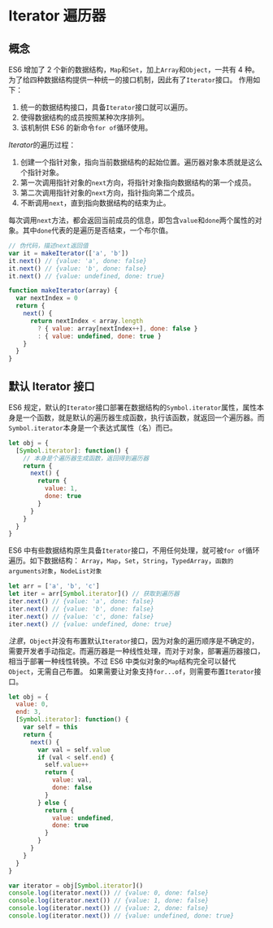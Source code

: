 # Iterator 遍历器

## 概念

ES6 增加了 2 个新的数据结构，`Map`和`Set`，加上`Array`和`Object`，一共有 4 种。为了给四种数据结构提供一种统一的接口机制，因此有了`Iterator`接口。
作用如下：

1.  统一的数据结构接口，具备`Iterator`接口就可以遍历。
2.  使得数据结构的成员按照某种次序排列。
3.  该机制供 ES6 的新命令`for of`循环使用。

*Iterator*的遍历过程：

1.  创建一个指针对象，指向当前数据结构的起始位置。遍历器对象本质就是这么个指针对象。
2.  第一次调用指针对象的`next`方向，将指针对象指向数据结构的第一个成员。
3.  第二次调用指针对象的`next`方向，指针指向第二个成员。
4.  不断调用`next`，直到指向数据结构的结束为止。

每次调用`next`方法，都会返回当前成员的信息，即包含`value`和`done`两个属性的对象。其中`done`代表的是遍历是否结束，一个布尔值。

```js
// 伪代码，描述next返回值
var it = makeIterator(['a', 'b'])
it.next() // {value: 'a', done: false}
it.next() // {value: 'b', done: false}
it.next() // {value: undefined, done: true}

function makeIterator(array) {
  var nextIndex = 0
  return {
    next() {
      return nextIndex < array.length
        ? { value: array[nextIndex++], done: false }
        : { value: undefined, done: true }
    }
  }
}
```

## 默认 Iterator 接口

ES6 规定，默认的`Iterator`接口部署在数据结构的`Symbol.iterator`属性，属性本身是一个函数，就是默认的遍历器生成函数，执行该函数，就返回一个遍历器。而`Symbol.iterator`本身是一个表达式属性（名）而已。

```js
let obj = {
  [Symbol.iterator]: function() {
    // 本身是个遍历器生成函数，返回得到遍历器
    return {
      next() {
        return {
          value: 1,
          done: true
        }
      }
    }
  }
}
```

ES6 中有些数据结构原生具备`Iterator`接口，不用任何处理，就可被`for of`循环遍历。如下数据结构：
`Array`，`Map`，`Set`，`String`，`TypedArray`，`函数的arguments对象`，`NodeList对象`

```js
let arr = ['a', 'b', 'c']
let iter = arr[Symbol.iterator]() // 获取到遍历器
iter.next() // {value: 'a', done: false}
iter.next() // {value: 'b', done: false}
iter.next() // {value: 'c', done: false}
iter.next() // {value: undefined, done: true}
```

_注意_，`Object`并没有布置默认`Iterator`接口，因为对象的遍历顺序是不确定的，需要开发者手动指定。而遍历器是一种线性处理，而对于对象，部署遍历器接口，相当于部署一种线性转换。不过 ES6 中类似对象的`Map`结构完全可以替代`Object`，无需自己布置。
如果需要让对象支持`for...of`，则需要布置`Iterator`接口。

```js
let obj = {
  value: 0,
  end: 3,
  [Symbol.iterator]: function() {
    var self = this
    return {
      next() {
        var val = self.value
        if (val < self.end) {
          self.value++
          return {
            value: val,
            done: false
          }
        } else {
          return {
            value: undefined,
            done: true
          }
        }
      }
    }
  }
}

var iterator = obj[Symbol.iterator]()
console.log(iterator.next()) // {value: 0, done: false}
console.log(iterator.next()) // {value: 1, done: false}
console.log(iterator.next()) // {value: 2, done: false}
console.log(iterator.next()) // {value: undefined, done: true}
```
